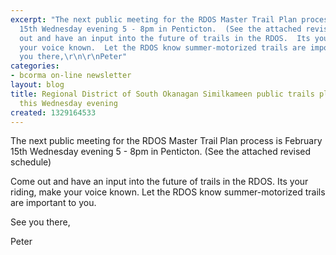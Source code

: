 ```yaml
---
excerpt: "The next public meeting for the RDOS Master Trail Plan process is February
  15th Wednesday evening 5 - 8pm in Penticton.  (See the attached revised schedule)\r\n\r\nCome
  out and have an input into the future of trails in the RDOS.  Its your riding, make
  your voice known.  Let the RDOS know summer-motorized trails are important to you.\r\n\r\nSee
  you there,\r\n\r\nPeter"
categories:
- bcorma on-line newsletter
layout: blog
title: Regional District of South Okanagan Similkameen public trails plan meeting
  this Wednesday evening
created: 1329164533
---
```

The next public meeting for the RDOS Master Trail Plan process is February 15th Wednesday evening 5 - 8pm in Penticton.  (See the attached revised schedule)

Come out and have an input into the future of trails in the RDOS.  Its your riding, make your voice known.  Let the RDOS know summer-motorized trails are important to you.

See you there,

Peter
